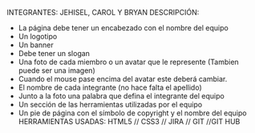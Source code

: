 INTEGRANTES: JEHISEL, CAROL Y BRYAN
DESCRIPCIÓN: 
- La página debe tener un encabezado con el nombre del equipo
- Un logotipo
- Un banner
- Debe tener un slogan
- Una foto de cada miembro o un avatar que le represente (Tambien puede ser una imagen)
- Cuando el mouse pase encima del avatar este deberá cambiar.
- El nombre de cada integrante (no hace falta el apellido)
- Junto a la foto una palabra que defina el integrante del equipo
- Un sección de las herramientas utilizadas por el equipo
- Un pie de página con el símbolo de copyright y el nombre del equipo
HERRAMIENTAS USADAS: HTML5 // CSS3 // JIRA // GIT //GIT HUB